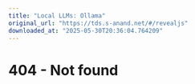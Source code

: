 ```yaml
---
title: "Local LLMs: Ollama"
original_url: "https://tds.s-anand.net/#/revealjs"
downloaded_at: "2025-05-30T20:36:04.764209"
---
```


404 - Not found
===============